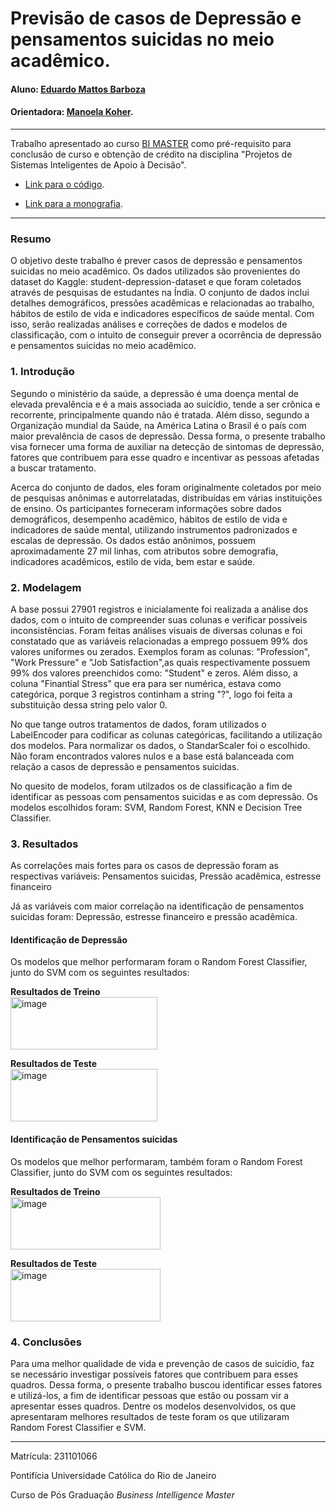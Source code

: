 <!-- antes de enviar a versão final, solicitamos que todos os comentários, colocados para orientação ao aluno, sejam removidos do arquivo -->
# Previsão de casos de Depressão e pensamentos suicidas no meio acadêmico.

#### Aluno: [Eduardo Mattos Barboza](https://github.com/EduMBR)
#### Orientadora: [Manoela Koher](https://github.com/link_do_github).

---

Trabalho apresentado ao curso [BI MASTER](https://ica.puc-rio.ai/bi-master) como pré-requisito para conclusão de curso e obtenção de crédito na disciplina "Projetos de Sistemas Inteligentes de Apoio à Decisão".

<!-- para os links a seguir, caso os arquivos estejam no mesmo repositório que este README, não há necessidade de incluir o link completo: basta incluir o nome do arquivo, com extensão, que o GitHub completa o link corretamente -->
- [Link para o código](https://github.com/EduMBR/Monografia-Bi-Master-2023.2/blob/main/Depressao_estudantil.ipynb). <!-- caso não aplicável, remover esta linha -->

- [Link para a monografia](https://github.com/EduMBR/Monografia-Bi-Master-2023.2/main/README.md). <!-- caso não aplicável, remover esta linha -->

---

### Resumo

<!-- trocar o texto abaixo pelo resumo do trabalho, em português -->

O objetivo deste trabalho é prever casos de depressão e pensamentos suicidas no meio acadêmico. Os dados utilizados são provenientes do dataset do Kaggle: student-depression-dataset e que foram coletados através de pesquisas de estudantes na Índia. O conjunto de dados inclui detalhes demográficos, pressões acadêmicas e relacionadas ao trabalho, hábitos de estilo de vida e indicadores específicos de saúde mental. Com isso, serão realizadas análises e correções de dados e modelos de classificação, com o intuito de conseguir prever a ocorrência de depressão e pensamentos suicidas no meio acadêmico. 

### 1. Introdução

Segundo o ministério da saúde, a depressão é uma doença mental de elevada prevalência e é a mais associada ao suicídio, tende a ser crônica e recorrente, principalmente quando não é tratada. Além disso, segundo a Organização mundial da Saúde, na América Latina o Brasil é o país com maior prevalência de casos de depressão. Dessa forma, o presente trabalho visa fornecer uma forma de auxiliar na detecção de sintomas de depressão, fatores que contribuem para esse quadro e incentivar as pessoas afetadas a buscar tratamento.

Acerca do conjunto de dados, eles foram originalmente coletados por meio de pesquisas anônimas e autorrelatadas, distribuídas em várias instituições de ensino. Os participantes forneceram informações sobre dados demográficos, desempenho acadêmico, hábitos de estilo de vida e indicadores de saúde mental, utilizando instrumentos padronizados e escalas de depressão. Os dados estão anônimos, possuem aproximadamente 27 mil linhas, com atributos sobre demografia, indicadores acadêmicos, estilo de vida, bem estar e saúde.

### 2. Modelagem

A base possui 27901 registros e inicialamente foi realizada a análise dos dados, com o intuito de compreender suas colunas e verificar possíveis inconsistências. Foram feitas análises visuais de diversas colunas e foi constatado que as variáveis relacionadas a emprego possuem 99% dos valores uniformes ou zerados. Exemplos foram as colunas: "Profession", "Work Pressure" e "Job Satisfaction",as quais respectivamente possuem 99% dos valores preenchidos como: "Student" e zeros. Além disso, a coluna "Finantial Stress" que era para ser numérica, estava como categórica, porque 3 registros continham a string "?", logo foi feita a substituição dessa string pelo valor 0. 

No que tange outros tratamentos de dados, foram utilizados o LabelEncoder para codificar as colunas categóricas, facilitando a utilização dos modelos. Para normalizar os dados, o StandarScaler foi o escolhido. Não foram encontrados valores nulos e a base está balanceada com relação a casos de depressão e pensamentos suicidas. 

No quesito de modelos, foram utilzados os de classificação a fim de identificar as pessoas com pensamentos suicidas e as com depressão. Os modelos escolhidos foram: SVM, Random Forest, KNN e Decision Tree Classifier. 


### 3. Resultados

As correlações mais fortes para os casos de depressão foram as respectivas variáveis: 
Pensamentos suicidas, Pressão acadêmica, estresse financeiro

Já as variáveis com maior correlação na identificação de pensamentos suicidas foram: 
Depressão, estresse financeiro e pressão acadêmica.

#### Identificação de Depressão

Os modelos que melhor performaram foram o Random Forest Classifier, junto do SVM com os seguintes resultados:    

**Resultados de Treino**   
<img width="235" height="84" alt="image" src="https://github.com/user-attachments/assets/92aff8b8-569e-4413-a678-a03bddbf49b9" />

**Resultados de Teste**    
<img width="235" height="84" alt="image" src="https://github.com/user-attachments/assets/193d3ebe-736d-4cb5-81f1-47ba7c5b8bfa" />


#### Identificação de Pensamentos suicidas    

Os modelos que melhor performaram, também foram o Random Forest Classifier, junto do SVM com os seguintes resultados:
   
**Resultados de Treino**          
<img width="240" height="84" alt="image" src="https://github.com/user-attachments/assets/ebf01b16-29a9-42c7-b8de-a6a8a1898608" />

**Resultados de Teste**        
<img width="240" height="84" alt="image" src="https://github.com/user-attachments/assets/0e0c939b-d72e-440c-8387-1774603c2fd1" />

### 4. Conclusões

Para uma melhor qualidade de vida e prevenção de casos de suicídio, faz se necessário investigar possíveis fatores que contribuem para esses quadros. Dessa forma, o presente trabalho buscou identificar esses fatores e utilizá-los, a fim de identificar pessoas que estão ou possam vir a apresentar esses quadros. Dentre os modelos desenvolvidos, os que apresentaram melhores resultados de teste foram os que utilizaram Random Forest Classifier e SVM.

---

Matrícula: 231101066

Pontifícia Universidade Católica do Rio de Janeiro

Curso de Pós Graduação *Business Intelligence Master*
